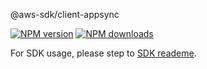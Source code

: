 @aws-sdk/client-appsync

[![NPM version](https://img.shields.io/npm/v/@aws-sdk/client-appsync/preview.svg)](https://www.npmjs.com/package/@aws-sdk/client-appsync)
[![NPM downloads](https://img.shields.io/npm/dm/@aws-sdk/client-appsync.svg)](https://www.npmjs.com/package/@aws-sdk/client-appsync)

For SDK usage, please step to [SDK reademe](https://github.com/aws/aws-sdk-js-v3).

